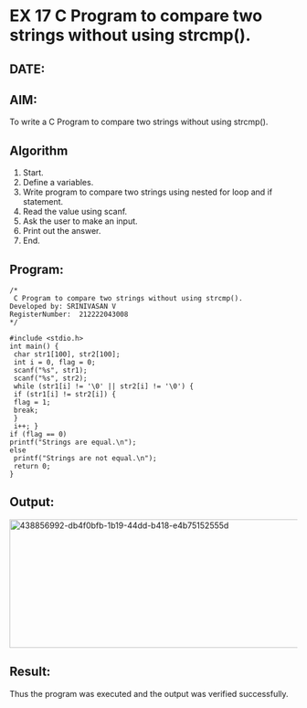 # EX 17 C Program to compare two strings without using strcmp().
## DATE:
## AIM:
To write a C Program to compare two strings without using strcmp().

## Algorithm
1. Start.
2. Define a variables.
3. Write program to compare two strings using nested for loop and if statement.
4. Read the value using scanf.
5. Ask the user to make an input. 
6. Print out the answer.
7. End.

## Program:
```
/*
 C Program to compare two strings without using strcmp().
Developed by: SRINIVASAN V
RegisterNumber:  212222043008
*/
```
```
#include <stdio.h>
int main() {
 char str1[100], str2[100];
 int i = 0, flag = 0;
 scanf("%s", str1);
 scanf("%s", str2);
 while (str1[i] != '\0' || str2[i] != '\0') {
 if (str1[i] != str2[i]) {
 flag = 1;
 break;
 }
 i++; } 
if (flag == 0) 
printf("Strings are equal.\n");
else
 printf("Strings are not equal.\n");
 return 0;
}
```

## Output:
<img width="974" height="225" alt="438856992-db4f0bfb-1b19-44dd-b418-e4b75152555d" src="https://github.com/user-attachments/assets/8bd6cf39-39ce-4cc4-a529-a39b847af4e3" />



## Result:
Thus the program was executed and the output was verified successfully.
